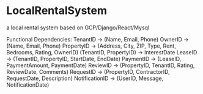 # LocalRentalSystem
a local rental system based on GCP/Django/React/Mysql

Functional Dependencies:
  TenantID → (Name, Email, Phone)
  OwnerID → (Name, Email, Phone)
  PropertyID → (Address, City, ZIP, Type, Rent, Bedrooms, Rating, OwnerID)
  (TenantID, PropertyID) → InterestDate
  LeaseID → (TenantID, PropertyID, StartDate, EndDate)
  PaymentID → (LeaseID, PaymentAmount, PaymentDate)
  ReviewID → (PropertyID, TenantID, Rating, ReviewDate, Comments)
  RequestID → (PropertyID, ContractorID, RequestDate, Description)
  NotificationID → (UserID, Message, NotificationDate)
